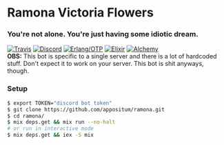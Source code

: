 # Ramona Victoria Flowers
### You're not alone. You're just having some idiotic dream.

[![Travis](https://travis-ci.com/appositum/ramona.svg?branch=master)](https://travis-ci.com/appositum/ramona)
[![Discord](https://img.shields.io/badge/unleashed-discord-7289DA.svg)](https://discord.io/unleashed/)
[![Erlang/OTP](https://img.shields.io/badge/Erlang/OTP-%E2%89%A520-c50096.svg)](http://erlang.org/doc/)
[![Elixir](https://img.shields.io/badge/elixir-%E2%89%A51.5-75397d.svg)](https://elixir-lang.org/)
[![Alchemy](https://img.shields.io/badge/alchemy-0.6.1-A56FBD.svg)](https://github.com/cronokirby/alchemy)
<br>
**OBS:** This bot is specific to a single server and there is a lot of hardcoded stuff. Don't expect it to work on your server. This bot is shit anyways, though.
<br>
### Setup
```bash
$ export TOKEN="discord bot token"
$ git clone https://github.com/appositum/ramona.git
$ cd ramona/
$ mix deps.get && mix run --no-halt
# or run in interactive mode
$ mix deps.get && iex -S mix
```
